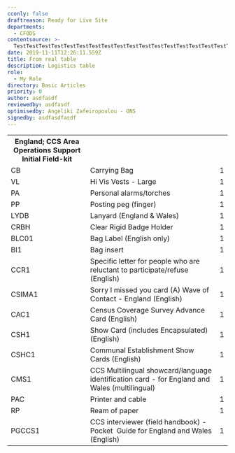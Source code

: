 ```yaml
---
cconly: false
draftreason: Ready for Live Site
departments:
  - CFODS
contentsource: >-
  TestTestTestTestTestTestTestTestTestTestTestTestTestTestTestTestTestTestTestTestTestTestTestTestTestTestTestTestTestTestTestTestTestTestTestTestTestTestTestTestTestTestTestTestTestTestTest
date: 2019-11-11T12:26:11.559Z
title: From real table
description: Logistics table
role:
  - My Role
directory: Basic Articles
priority: 0
author: asdfasdf
reviewedby: asdfasdf
optimisedby: Angeliki Zafeiropoulou - ONS
signedby: asdfasdfasdf
---
```

<table>			

<!-- Header Row -->			

<tr>			

<th>England; CCS Area Operations Support                                     Initial Field-kit</th>			

</tr>			

			

<!-- Row 1 -->			

<tr>			

<td>CB</td>	<td>Carrying Bag</td>	<td>1</td>	

</tr>			

			

<!-- Row 2 -->			

<tr>			

<td>VL</td>	<td>Hi Vis Vests - Large</td>	<td>1</td>	

</tr>			

			

<!-- Row 3 -->			

<tr>			

<td>PA</td>	<td>Personal alarms/torches</td>	<td>1</td>	

</tr>			

			

<!-- Row 4 -->			

<tr>			

<td>PP</td>	<td>Posting peg (finger)</td>	<td>1</td>	

</tr>			

			

<!-- Row 5 -->			

<tr>			

<td>LYDB</td>	<td>Lanyard            (England & Wales)</td>	<td>1</td>	

</tr>			

			

<!-- Row 6 -->			

<tr>			

<td>CRBH</td>	<td>Clear Rigid Badge Holder</td>	<td>1</td>	

</tr>			

			

<!-- Row 7 -->			

<tr>			

<td>BLC01</td>	<td>Bag Label (English only)</td>	<td>1</td>	

</tr>			

			

<!-- Row 8 -->			

<tr>			

<td>BI1</td>	<td>Bag insert</td>	<td>1</td>	

</tr>			

			

<!-- Row 9 -->			

<tr>			

<td>CCR1</td>	<td>Specific letter for people who are reluctant to participate/refuse  (English)</td>	<td>1</td>	

</tr>			

			

<!-- Row 10 -->			

<tr>			

<td>CSIMA1 </td>	<td>Sorry I missed you card (A) Wave of Contact - England (English)</td>	<td>1</td>	

</tr>			

			

<!-- Row 11 -->			

<tr>			

<td>CAC1 </td>	<td>Census Coverage Survey  Advance Card (English)</td>	<td>1</td>	

</tr>			

			

<!-- Row 12 -->			

<tr>			

<td>CSH1 </td>	<td>Show Card (includes Encapsulated)  (English)</td>	<td>1</td>	

</tr>			

			

<!-- Row 13 -->			

<tr>			

<td>CSHC1</td>	<td>Communal Establishment Show Cards (English)</td>	<td>1</td>	

</tr>			

			

<!-- Row 14 -->			

<tr>			

<td>CMS1</td>	<td>CCS Multilingual showcard/language identification card - for England and Wales (multilingual)</td>	<td>1</td>	

</tr>			

			

<!-- Row 15 -->			

<tr>			

<td>PAC</td>	<td>Printer and cable</td>	<td>1</td>	

</tr>			

			

<!-- Row 16 -->			

<tr>			

<td>RP</td>	<td>Ream of paper</td>	<td>1</td>	

</tr>			

			

<!-- Row 17 -->			

<tr>			

<td>PGCCS1</td>	<td>CCS interviewer (field handbook) - Pocket  Guide for England and Wales (English)</td>	<td>1</td>	

</tr>			

</table>
